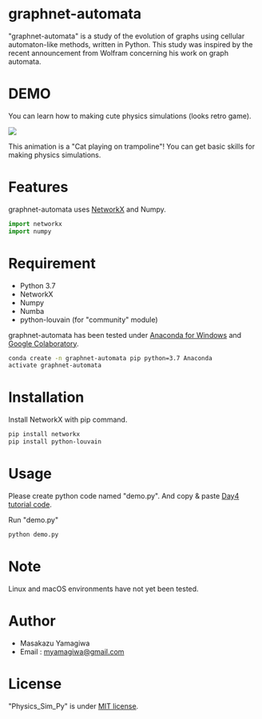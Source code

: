 # graphnet-automata
"graphnet-automata" is a study of the evolution of graphs using cellular automaton-like methods, written in Python.  This study was inspired by the recent announcement from Wolfram concerning his work on graph automata.
 
# DEMO
 
You can learn how to making cute physics simulations (looks retro game).
 
![](https://cpp-learning.com/wp-content/uploads/2019/05/pyxel-190505-161951.gif)
 
This animation is a "Cat playing on trampoline"!
You can get basic skills for making physics simulations.
 
# Features
 
graphnet-automata uses [NetworkX](https://networkx.github.io/) and Numpy.
```python
import networkx
import numpy
```
# Requirement
 
* Python 3.7
* NetworkX 
* Numpy
* Numba
* python-louvain (for "community" module)
 
graphnet-automata has been tested under [Anaconda for Windows](https://www.anaconda.com/distribution/) and [Google Colaboratory](https://colab.research.google.com/).
 
```bash
conda create -n graphnet-automata pip python=3.7 Anaconda
activate graphnet-automata
```
 
# Installation
 
Install NetworkX with pip command.
 
```bash
pip install networkx
pip install python-louvain
```
 
# Usage
 
Please create python code named "demo.py".
And copy &amp; paste [Day4 tutorial code](https://cpp-learning.com/pyxel_physical_sim4/).
 
Run "demo.py"
 
```bash
python demo.py
```
 
# Note
 
Linux and macOS environments have not yet been tested.
 
# Author
 
* Masakazu Yamagiwa
* Email : myamagiwa@gmail.com
 
# License
 
"Physics_Sim_Py" is under [MIT license](https://en.wikipedia.org/wiki/MIT_License).
